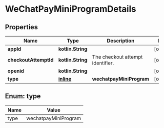 
# WeChatPayMiniProgramDetails

## Properties
Name | Type | Description | Notes
------------ | ------------- | ------------- | -------------
**appId** | **kotlin.String** |  |  [optional]
**checkoutAttemptId** | **kotlin.String** | The checkout attempt identifier. |  [optional]
**openid** | **kotlin.String** |  |  [optional]
**type** | [**inline**](#Type) | **wechatpayMiniProgram** |  [optional]


<a name="Type"></a>
## Enum: type
Name | Value
---- | -----
type | wechatpayMiniProgram



